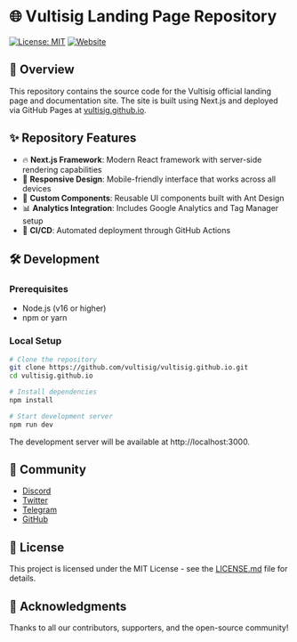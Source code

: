 # 🌐 Vultisig Landing Page Repository

[![License: MIT](https://img.shields.io/badge/License-MIT-blue.svg)](LICENSE.md)
[![Website](https://img.shields.io/badge/Website-Visit-brightgreen)](https://vultisig.github.io)

## 🚀 Overview

This repository contains the source code for the Vultisig official landing page and documentation site. The site is built using Next.js and deployed via GitHub Pages at [vultisig.github.io](https://vultisig.github.io).

## ✨ Repository Features

- 🔥 **Next.js Framework**: Modern React framework with server-side rendering capabilities
- 📱 **Responsive Design**: Mobile-friendly interface that works across all devices
- 🎨 **Custom Components**: Reusable UI components built with Ant Design
- 📊 **Analytics Integration**: Includes Google Analytics and Tag Manager setup
- 🔄 **CI/CD**: Automated deployment through GitHub Actions

## 🛠️ Development

### Prerequisites

- Node.js (v16 or higher)
- npm or yarn

### Local Setup

```bash
# Clone the repository
git clone https://github.com/vultisig/vultisig.github.io.git
cd vultisig.github.io

# Install dependencies
npm install

# Start development server
npm run dev
```

The development server will be available at http://localhost:3000.

## 🤝 Community

- [Discord](https://discord.gg/vultisig)
- [Twitter](https://twitter.com/vultisig)
- [Telegram](https://t.me/vultisig)
- [GitHub](https://github.com/vultisig)

## 📃 License

This project is licensed under the MIT License - see the [LICENSE.md](LICENSE.md) file for details.

## 🙏 Acknowledgments

Thanks to all our contributors, supporters, and the open-source community!
